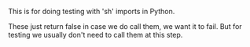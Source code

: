 This is for doing testing with 'sh' imports in Python.

These just return false in case we do call them, we want it to fail. But for testing we usually don't need to call them at this step.
